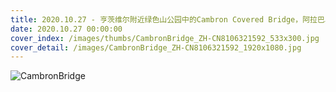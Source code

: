 ```yaml
---
title: 2020.10.27 - 亨茨维尔附近绿色山公园中的Cambron Covered Bridge，阿拉巴马州 (© Jens Lambert/Shutterstock)
date: 2020.10.27 00:00:00
cover_index: /images/thumbs/CambronBridge_ZH-CN8106321592_533x300.jpg
cover_detail: /images/CambronBridge_ZH-CN8106321592_1920x1080.jpg
---
```


![CambronBridge](/images/CambronBridge_ZH-CN8106321592_1920x1080.jpg)
